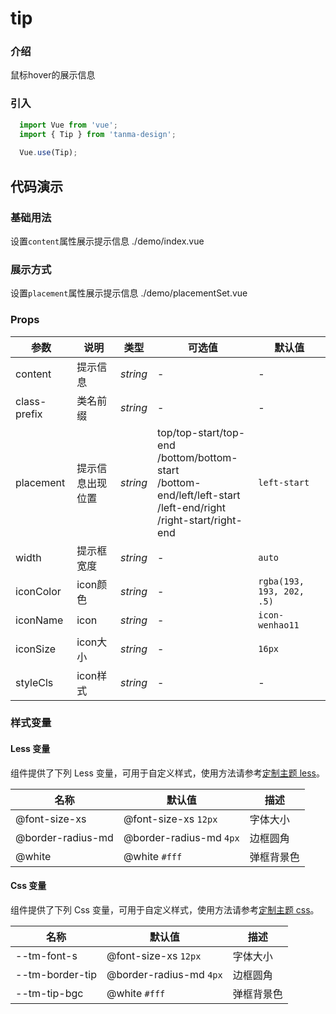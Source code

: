 # tip

### 介绍

鼠标hover的展示信息

### 引入

```js
  import Vue from 'vue';
  import { Tip } from 'tanma-design';
  
  Vue.use(Tip);
```

## 代码演示

### 基础用法
设置`content`属性展示提示信息
<demo-code>./demo/index.vue</demo-code>

### 展示方式
设置`placement`属性展示提示信息
<demo-code>./demo/placementSet.vue</demo-code>

### Props

参数 | 说明 | 类型 | 可选值 | 默认值
-- | -- | -- | -- | --
content | 提示信息 | _string_ | - | -
class-prefix | 类名前缀 | _string_ | - | -
placement | 提示信息出现位置 | _string_ | top/top-start/top-end<br>/bottom/bottom-start<br>/bottom-end/left/left-start<br>/left-end/right<br>/right-start/right-end | `left-start`
width | 提示框宽度 | _string_ | - | `auto`
iconColor | icon颜色 | _string_ | - | `rgba(193, 193, 202, .5)`
iconName | icon | _string_ | - | `icon-wenhao11`
iconSize | icon大小 | _string_ | - | `16px`
styleCls | icon样式 | _string_ | - | -

### 样式变量

#### Less 变量

组件提供了下列 Less 变量，可用于自定义样式，使用方法请参考[定制主题 less](#/theme)。

名称 | 默认值 | 描述
-- | -- | --
@font-size-xs | @font-size-xs `12px` | 字体大小
@border-radius-md | @border-radius-md `4px` | 边框圆角
@white | @white `#fff` | 弹框背景色

#### Css 变量

组件提供了下列 Css 变量，可用于自定义样式，使用方法请参考[定制主题 css](#/theme2)。

名称 | 默认值 | 描述
-- | -- | --
--tm-font-s | @font-size-xs `12px` | 字体大小
--tm-border-tip | @border-radius-md `4px` | 边框圆角
--tm-tip-bgc | @white `#fff` | 弹框背景色